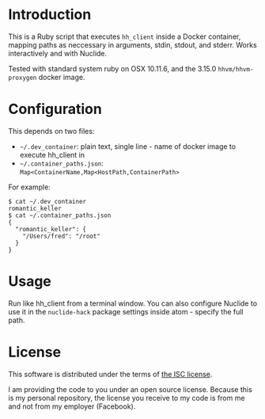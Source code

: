 Introduction
============

This is a Ruby script that executes `hh_client` inside a Docker container, mapping paths as neccessary in arguments, stdin, stdout, and stderr. Works interactively and with Nuclide.

Tested with standard system ruby on OSX 10.11.6, and the 3.15.0 `hhvm/hhvm-proxygen` docker image.

Configuration
=============

This depends on two files:
 - `~/.dev_container`: plain text, single line - name of docker image to execute hh_client in
 - `~/.container_paths.json`: `Map<ContainerName,Map<HostPath,ContainerPath>`

For example:

```
$ cat ~/.dev_container
romantic_keller
$ cat ~/.container_paths.json
{
  "romantic_keller": {
    "/Users/fred": "/root"
  }
}
```

Usage
=====

Run like hh_client from a terminal window. You can also configure Nuclide to use it in the `nuclide-hack` package settings inside atom - specify the full path.

License
=======

This software is distributed under the terms of [the ISC license](LICENSE).

I am providing the code to you under an open source license. Because this is my personal repository, the license you receive to my code is from me and not from my employer (Facebook).
